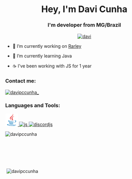 <h1 align="center">Hey, I'm Davi Cunha</h1>
<h3 align="center">I'm developer from MG/Brazil</h3>

<p align="center"> <a href="https://twitter.com/davipccunha_" target="blank"><img align="center" src="https://img.shields.io/twitter/follow/davipccunha_?logo=twitter&style=for-the-badge" alt="davi" /></a> </p>

- 🔭 I’m currently working on [Rarley](https://github.com/RarleyInc)

- 🌱 I’m currently learning Java

- ☕ I've been working with JS for 1 year

<h3 align="left">Contact me:</h3>
<p align="left">
<a href="https://twitter.com/davipccunha_" target="blank"><img align="center" src = "https://logodownload.org/wp-content/uploads/2014/09/twitter-logo-7.png" alt="davipccunha_" height="30" width="30" /></a>

<h3 align="left">Languages and Tools:</h3>
<p align="left"> 
<a href="https://www.java.com" target="_blank"> <img src="https://raw.githubusercontent.com/devicons/devicon/master/icons/java/java-original.svg" alt="java" width="40" height="40"/> </a> 
<a href="https://developer.mozilla.org/pt-BR/docs/Web/JavaScript" target="_blank"> <img src="https://i0.wp.com/pt.mundobabushka.com/wp-content/uploads/sites/5/2016/03/js-logo.png?fit=500%2C500&ssl=1" alt="js" width="40" height="40"/> </a> 
<a href="https://discord.com/developers/docs/intro" target="_blank"> <img src="https://user-images.githubusercontent.com/59381835/92191514-d649ad80-ee18-11ea-9bc4-e95c7a122a99.png" alt="discordjs" width="40" height="40"/> </a> 
</p>


<p><img align="left" src="https://github-readme-stats.vercel.app/api/top-langs?username=davipccunha&show_icons=true&locale=en&layout=compact&theme=tokyonight" alt="davipccunha" /></p>
<br></br>
<br></br>
<br></br>
<p>&nbsp;<img align="center" src="https://github-readme-stats.vercel.app/api?username=davipccunha&show_icons=true&locale=en&theme=tokyonight" alt="davipccunha" /></p>
